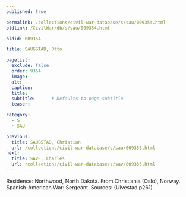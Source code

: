 ```yaml
---
published: true

permalink: /collections/civil-war-database/s/sau/009354.html
oldlink: /CivilWar/db/s/sau/009354.html

oldid: 009354

title: SAUGSTAD, Otto

pagelist:
  exclude: false
  order: 9354
  image: 
  alt:
  caption:
  title:
  subtitle:      # Defaults to page subtitle
  teaser:

category: 
  - S 
  - SAU

previous:
  title: SAUGSTAD, Christian
  url: /collections/civil-war-database/s/sau/009353.html  
next:
  title: SAVE, Charles
  url: /collections/civil-war-database/s/sav/009355.html   
---
```

Residence: Northwood, North Dakota. From Christiania (Oslo), Norway. Spanish-American War: Sergeant. Sources: (Ulvestad p261)